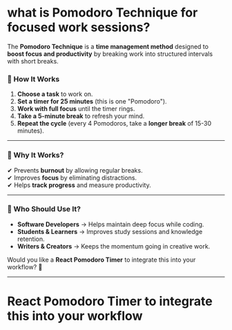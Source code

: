 # what is Pomodoro Technique for focused work sessions?

The **Pomodoro Technique** is a **time management method** designed to **boost focus and productivity** by breaking work into structured intervals with short breaks.

### **📌 How It Works**
1. **Choose a task** to work on.  
2. **Set a timer for 25 minutes** (this is one "Pomodoro").  
3. **Work with full focus** until the timer rings.  
4. **Take a 5-minute break** to refresh your mind.  
5. **Repeat the cycle** (every 4 Pomodoros, take a **longer break** of 15-30 minutes).  

---

### **📌 Why It Works?**
✔ Prevents **burnout** by allowing regular breaks.  
✔ Improves **focus** by eliminating distractions.  
✔ Helps **track progress** and measure productivity.  

---

### **📌 Who Should Use It?**
- **Software Developers** → Helps maintain deep focus while coding.  
- **Students & Learners** → Improves study sessions and knowledge retention.  
- **Writers & Creators** → Keeps the momentum going in creative work.  

Would you like a **React Pomodoro Timer** to integrate this into your workflow? 🚀


------------

# **React Pomodoro Timer** to integrate this into your workflow

